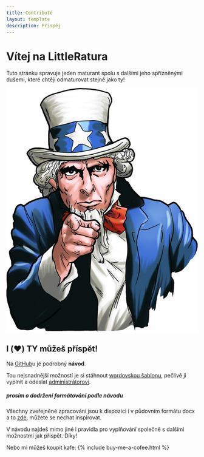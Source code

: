 ```yaml
---
title: Contribute
layout: template
description: Přispěj
---
```


# Vítej na LittleRatura

Tuto stránku spravuje jeden maturant spolu s dalšími jeho spřízněnými dušemi, které chtějí odmaturovat stejně jako ty!

<div style="text-align: center;"><img src="assets/img/i-want-you.jpg" alt="I WANT YOU"></div>

## I ️️(❤️) TY můžeš příspět!

Na [GitHub](https://github.com/Feelav/LittleRatura)u je podrobný **návod**.

Tou nejsnadnější možností je si stáhnout [wordovskou šablonu](https://github.com/Feelav/LittleRatura/blob/master/docs/templates/word.docx), pečlivě ji vyplnit a odeslat
[administrátorovi](mailto:kouads1009@gmail.com).

##### prosím o dodržení formátování podle návodu

Všechny zveřejněné zpracování jsou k dispozici i v půdovním formátu docx a to [zde](https://github.com/Feelav/LittleRatura/tree/master/docs/processed), můžete se nechat inspirovat.

V návodu najdeš mimo jiné i pravidla pro vyplňování společně s dalšími možnostmi jak přispět. Díky!

Nebo mi můžeš koupit kafe:
{% include buy-me-a-cofee.html %}
